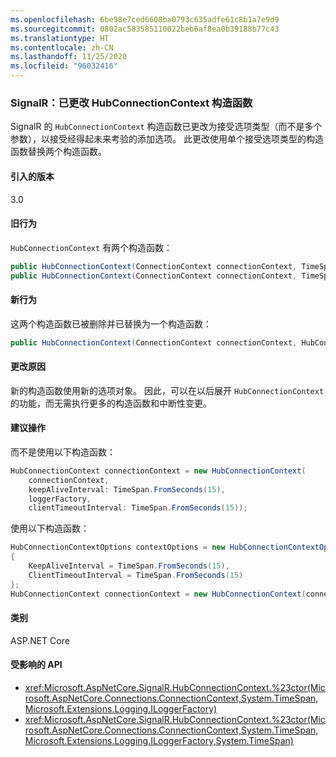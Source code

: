 ```yaml
---
ms.openlocfilehash: 6be98e7ced6608ba0793c635adfe61c8b1a7e9d9
ms.sourcegitcommit: 0802ac583585110022beb6af8ea0b39188b77c43
ms.translationtype: HT
ms.contentlocale: zh-CN
ms.lasthandoff: 11/25/2020
ms.locfileid: "96032416"
---
```

### <a name="signalr-hubconnectioncontext-constructors-changed"></a>SignalR：已更改 HubConnectionContext 构造函数

SignalR 的 `HubConnectionContext` 构造函数已更改为接受选项类型（而不是多个参数），以接受经得起未来考验的添加选项。 此更改使用单个接受选项类型的构造函数替换两个构造函数。

#### <a name="version-introduced"></a>引入的版本

3.0

#### <a name="old-behavior"></a>旧行为

`HubConnectionContext` 有两个构造函数：

```csharp
public HubConnectionContext(ConnectionContext connectionContext, TimeSpan keepAliveInterval, ILoggerFactory loggerFactory);
public HubConnectionContext(ConnectionContext connectionContext, TimeSpan keepAliveInterval, ILoggerFactory loggerFactory, TimeSpan clientTimeoutInterval);
```

#### <a name="new-behavior"></a>新行为

这两个构造函数已被删除并已替换为一个构造函数：

```csharp
public HubConnectionContext(ConnectionContext connectionContext, HubConnectionContextOptions contextOptions, ILoggerFactory loggerFactory)
```

#### <a name="reason-for-change"></a>更改原因

新的构造函数使用新的选项对象。 因此，可以在以后展开 `HubConnectionContext` 的功能，而无需执行更多的构造函数和中断性变更。

#### <a name="recommended-action"></a>建议操作

而不是使用以下构造函数：

```csharp
HubConnectionContext connectionContext = new HubConnectionContext(
    connectionContext,
    keepAliveInterval: TimeSpan.FromSeconds(15),
    loggerFactory,
    clientTimeoutInterval: TimeSpan.FromSeconds(15));
```

使用以下构造函数：

```csharp
HubConnectionContextOptions contextOptions = new HubConnectionContextOptions()
{
    KeepAliveInterval = TimeSpan.FromSeconds(15),
    ClientTimeoutInterval = TimeSpan.FromSeconds(15)
};
HubConnectionContext connectionContext = new HubConnectionContext(connectionContext, contextOptions, loggerFactory);
```

#### <a name="category"></a>类别

ASP.NET Core

#### <a name="affected-apis"></a>受影响的 API

- <xref:Microsoft.AspNetCore.SignalR.HubConnectionContext.%23ctor(Microsoft.AspNetCore.Connections.ConnectionContext,System.TimeSpan,Microsoft.Extensions.Logging.ILoggerFactory)>
- <xref:Microsoft.AspNetCore.SignalR.HubConnectionContext.%23ctor(Microsoft.AspNetCore.Connections.ConnectionContext,System.TimeSpan,Microsoft.Extensions.Logging.ILoggerFactory,System.TimeSpan)>

<!--

#### Affected APIs

- `M:Microsoft.AspNetCore.SignalR.HubConnectionContext.#ctor(Microsoft.AspNetCore.Connections.ConnectionContext,System.TimeSpan,Microsoft.Extensions.Logging.ILoggerFactory)`
- `M:Microsoft.AspNetCore.SignalR.HubConnectionContext.#ctor(Microsoft.AspNetCore.Connections.ConnectionContext,System.TimeSpan,Microsoft.Extensions.Logging.ILoggerFactory,System.TimeSpan)`

-->
